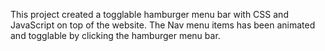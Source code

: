 This project created a togglable hamburger menu bar with CSS and JavaScript on top of the website. 
The Nav menu items has been animated and togglable by clicking the hamburger menu bar. 
